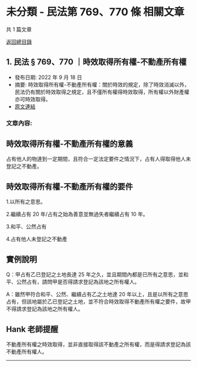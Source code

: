# 未分類 - 民法第 769、770 條 相關文章

共 1 篇文章

[返回總目錄](00_總目錄.md)

## 1. 民法 § 769、770 ｜時效取得所有權-不動產所有權

- 發布日期: 2022 年 9 月 18 日
- 摘要: 時效取得所有權-不動產所有權：關於時效的規定，除了時效消滅以外，民法仍有關於時效取得之規定，且不僅所有權得時效取得，所有權以外財產權亦可時效取得。
- [原文連結](https://www.jasper-realestate.com/%e6%99%82%e6%95%88%e5%8f%96%e5%be%97%e6%89%80%e6%9c%89%e6%ac%8a-%e4%b8%8d%e5%8b%95%e7%94%a2%e6%89%80%e6%9c%89%e6%ac%8a/)

### 文章內容:

## 時效取得所有權-不動產所有權的意義

占有他人的物達到一定期間，且符合一定法定要件之情況下，占有人得取得他人未登記之不動產。

## 時效取得所有權-不動產所有權的要件

1.以所有之意思。

2.繼續占有 20 年/占有之始為善意並無過失者繼續占有 10 年。

3.和平、公然占有

4.占有他人未登記之不動產

## 實例說明

Q：甲占有乙已登記之土地長達 25 年之久，並且期間內都是已所有之意思，並和平、公然占有，請問甲是否得請求登記為該地之所有權人。

A：雖然甲符合和平、公然、繼續占有乙之土地達 20 年以上，且是以所有之意思占有，但該地屬於乙已登記之土地，並不符合時效取得不動產所有權之要件，故甲不得請求登記為該地之所有權人。

## Hank 老師提醒

不動產所有權之時效取得，並非直接取得該不動產之所有權，而是得請求登記為該不動產所有權人。

---


